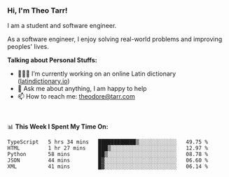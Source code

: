 ### Hi, I'm Theo Tarr!

I am a student and software engineer. 

As a software engineer, I enjoy solving real-world problems and improving peoples' lives.

**Talking about Personal Stuffs:**

- 👨🏻‍💻 I’m currently working on an online Latin dictionary ([latindictionary.io](https://www.latindictionary.io))
- 💬 Ask me about anything, I am happy to help
- 📫 How to reach me: theodore@tarr.com

</br>

📊 **This Week I Spent My Time On:**
<!--START_SECTION:waka-->
```text
TypeScript   5 hrs 34 mins   ████████████▒░░░░░░░░░░░░   49.75 % 
HTML         1 hr 27 mins    ███▒░░░░░░░░░░░░░░░░░░░░░   12.97 % 
Python       58 mins         ██▒░░░░░░░░░░░░░░░░░░░░░░   08.78 % 
JSON         44 mins         █▓░░░░░░░░░░░░░░░░░░░░░░░   06.60 % 
XML          41 mins         █▓░░░░░░░░░░░░░░░░░░░░░░░   06.14 % 
```
<!--END_SECTION:waka-->
